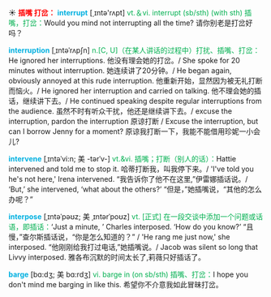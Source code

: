 ☀ <font color="red">**插嘴 打岔：**</font>
<font color="sky blue">**interrupt**</font> [͵ɪntə'rʌpt] 
<font color="#00b050">vt.＆vi. interrupt (sb/sth) (with sth) 插嘴，打岔：</font>Would you mind not interrupting all the time? 请你别老是打岔好吗？ 
                      
<font color="sky blue">**interruption**</font> [ˌɪntəˈrʌpʃn]
<font color="#00b050">n.[C, U]（在某人讲话的过程中）打扰、插嘴、打岔：</font>He ignored her interruptions. 他没有理会她的打岔。/ She spoke for 20 minutes without interruption. 她连续讲了20分钟。/ He began again, obviously annoyed at this rude interruption. 他重新开始，显然因为被无礼打断而恼火。/ He ignored her interruption and carried on talking. 他不理会她的插话，继续讲下去。/ He continued speaking despite regular interruptions from the audience. 虽然不时有听众干扰，他还是继续讲下去。/ excuse the interruption, pardon the interruption 原谅打断 / Excuse the interruption, but can I borrow Jenny for a moment? 原谅我打断一下，我能不能借用珍妮一小会儿?
          
<font color="sky blue">**intervene**</font> [ˌɪntəˈvi:n; 美 -tərˈv-]
<font color="#00b050">vt.&vi. 插嘴；打断（别人的话）：</font>Hattie intervened and told me to stop it. 哈蒂打断我，叫我停下来。/ 'I've told you he's not here,' Irena intervened. “我告诉你了他不在这里,”伊雷娜插话说。/ ‘But,’ she intervened, ‘what about the others?’ “但是，”她插嘴说，“其他的怎么办呢？”

<font color="sky blue">**interpose**</font> [ˌɪntəˈpəʊz; 美 ˌɪntərˈpoʊz]
<font color="#00b050">vt. [正式] 在一段交谈中添加一个问题或话语，即插话：</font>‘Just a minute, ’ Charles interposed. ‘How do you know?’ “且慢，”查尔斯插话说，“你是怎么知道的？” / 'He rang me just now,' she interposed. “他刚刚给我打过电话,”她插嘴说。/ Jacob was silent so long that Livvy interposed. 雅各布沉默的时间太长了,莉薇只好插话了。           

<font color="sky blue">**barge**</font> [bɑ:dʒ; 美 bɑ:rdʒ]
<font color="#00b050">vi. barge in (on sb/sth) 插嘴、打岔：</font>I hope you don't mind me barging in like this. 希望你不介意我如此冒昧打岔。